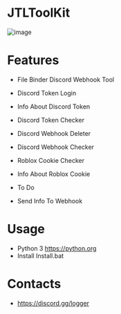 # JTLToolKit
![image](https://user-images.githubusercontent.com/106576578/187049903-e8e16380-c055-4387-804c-e1885b9e5762.png)

# Features
-  File Binder
Discord Webhook Tool
- Discord Token Login 
- Info About Discord Token
- Discord Token Checker
- Discord Webhook Deleter
- Discord Webhook Checker
- Roblox Cookie Checker
- Info About Roblox Cookie

- To Do 
- Send Info To Webhook

# Usage
- Python 3  https://python.org
- Install Install.bat

# Contacts
- https://discord.gg/logger
